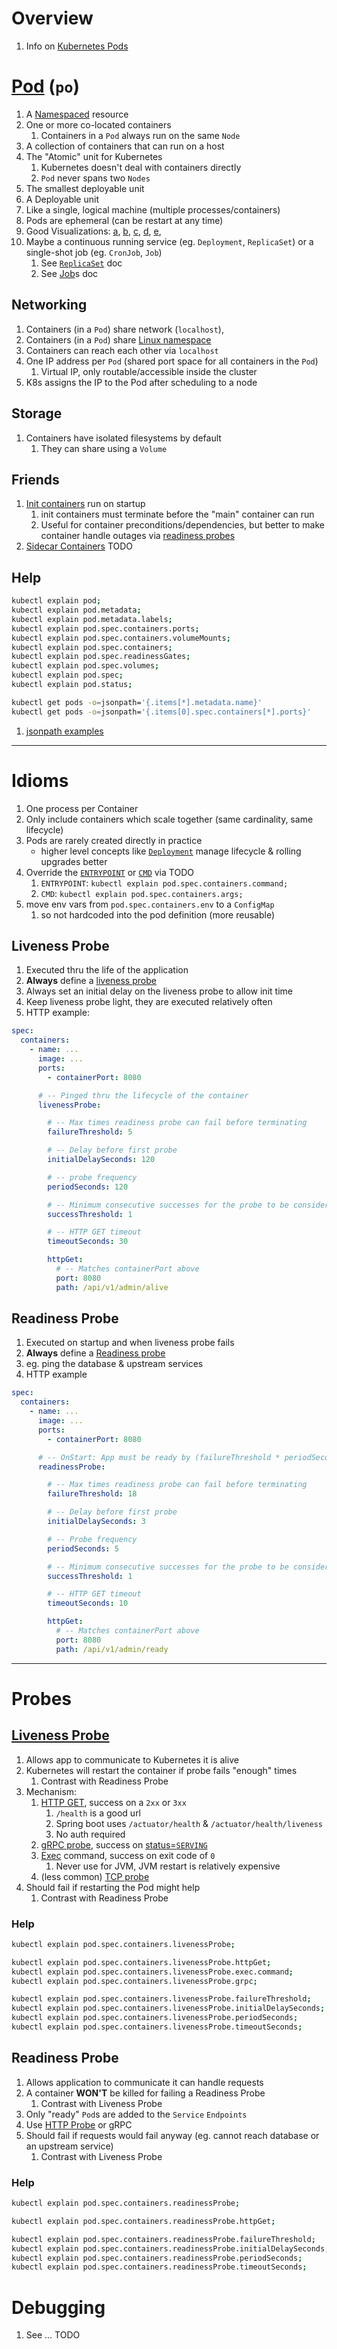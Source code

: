 # Overview
1. Info on [Kubernetes Pods](https://kubernetes.io/docs/concepts/workloads/pods/)


# [Pod](https://kubernetes.io/docs/concepts/workloads/pods/) (`po`)
1. A [Namespaced](https://kubernetes.io/docs/concepts/overview/working-with-objects/namespaces/) resource
1. One or more co-located containers
    1. Containers in a `Pod` always run on the same `Node`
1. A collection of containers that can run on a host
1. The "Atomic" unit for Kubernetes
    1. Kubernetes doesn't deal with containers directly
    1. `Pod` never spans two `Nodes`
1. The smallest deployable unit
1. A Deployable unit
1. Like a single, logical machine (multiple processes/containers)
1. Pods are ephemeral (can be restart at any time)
1. Good Visualizations: [a](https://assets-global.website-files.com/61897bbb80b04406f137091a/618c37679af7c9a2c0a9f138_kubernetes-overview.png), [b](https://matthewpalmer.net/kubernetes-app-developer/articles/networking-overview.png), [c](https://k21academy.com/wp-content/uploads/2020/09/Screenshot-258.png), [d](https://www.altexsoft.com/static/blog-post/2023/11/f5f62de4-31f0-48c9-bb14-3935512789cd.webp), [e](https://www.wallarm.com/assets/external/6386e85a745e454610c5de96_kubernetes20pod20architecture.jpg),
1. Maybe a continuous running service (eg. `Deployment`, `ReplicaSet`) or a single-shot job (eg. `CronJob`, `Job`)
    1. See [`ReplicaSet`](./k8s.rs.md) doc
    1. See [Job](./k8s.jobs.md)s doc


## Networking
1. Containers (in a `Pod`) share network (`localhost`),
1. Containers (in a `Pod`) share [Linux namespace](https://man7.org/linux/man-pages/man7/namespaces.7.html)
1. Containers can reach each other via `localhost`
1. One IP address per `Pod` (shared port space for all containers in the `Pod`)
    1. Virtual IP, only routable/accessible inside the cluster
1. K8s assigns the IP to the Pod after scheduling to a node


## Storage
1. Containers have isolated filesystems by default
    1. They can share using a `Volume`


## Friends
1. [Init containers](https://kubernetes.io/docs/concepts/workloads/pods/init-containers/) run on startup
    1. init containers must terminate before the "main" container can run
    1. Useful for container preconditions/dependencies, but better to make container handle outages via [readiness probes](https://kubernetes.io/docs/tasks/configure-pod-container/configure-liveness-readiness-startup-probes/)
1. [Sidecar Containers](https://kubernetes.io/docs/concepts/workloads/pods/sidecar-containers/) TODO


## Help
```sh
kubectl explain pod;
kubectl explain pod.metadata;
kubectl explain pod.metadata.labels;
kubectl explain pod.spec.containers.ports;
kubectl explain pod.spec.containers.volumeMounts;
kubectl explain pod.spec.containers;
kubectl explain pod.spec.readinessGates;
kubectl explain pod.spec.volumes;
kubectl explain pod.spec;
kubectl explain pod.status;

kubectl get pods -o=jsonpath='{.items[*].metadata.name}'
kubectl get pods -o=jsonpath='{.items[0].spec.containers[*].ports}'
```
1. [jsonpath examples](https://kubernetes.io/docs/reference/kubectl/jsonpath/)


--------
# Idioms
1. One process per Container
1. Only include containers which scale together (same cardinality, same lifecycle)
1. Pods are rarely created directly in practice
    - higher level concepts like [`Deployment`](https://kubernetes.io/docs/concepts/workloads/controllers/deployment/) manage lifecycle & rolling upgrades better
1. Override the [`ENTRYPOINT`](https://docs.docker.com/engine/reference/builder/#entrypoint) or [`CMD`](https://docs.docker.com/engine/reference/builder/#cmd) via TODO
    1. `ENTRYPOINT`: `kubectl explain pod.spec.containers.command;`
    1. `CMD`: `kubectl explain pod.spec.containers.args;`
1. move env vars from `pod.spec.containers.env` to a `ConfigMap`
    1. so not hardcoded into the pod definition (more reusable)


## Liveness Probe
1. Executed thru the life of the application
1. **Always** define a [liveness probe](https://kubernetes.io/docs/concepts/workloads/pods/pod-lifecycle/#container-probes)
1. Always set an initial delay on the liveness probe to allow init time
1. Keep liveness probe light, they are executed relatively often
1. HTTP example:
```yaml
spec:
  containers:
    - name: ...
      image: ...
      ports:
        - containerPort: 8080

      # -- Pinged thru the lifecycle of the container
      livenessProbe:

        # -- Max times readiness probe can fail before terminating
        failureThreshold: 5

        # -- Delay before first probe
        initialDelaySeconds: 120

        # -- probe frequency
        periodSeconds: 120

        # -- Minimum consecutive successes for the probe to be considered successful
        successThreshold: 1

        # -- HTTP GET timeout
        timeoutSeconds: 30

        httpGet:
          # -- Matches containerPort above
          port: 8080
          path: /api/v1/admin/alive
```

## Readiness Probe
1. Executed on startup and when liveness probe fails
1. **Always** define a [Readiness probe](https://kubernetes.io/docs/concepts/workloads/pods/pod-lifecycle/#container-probes)
1. eg. ping the database & upstream services
1. HTTP example
```yaml
spec:
  containers:
    - name: ...
      image: ...
      ports:
        - containerPort: 8080

      # -- OnStart: App must be ready by (failureThreshold * periodSeconds)
      readinessProbe:

        # -- Max times readiness probe can fail before terminating
        failureThreshold: 18

        # -- Delay before first probe
        initialDelaySeconds: 3

        # -- Probe frequency
        periodSeconds: 5

        # -- Minimum consecutive successes for the probe to be considered successful
        successThreshold: 1

        # -- HTTP GET timeout
        timeoutSeconds: 10

        httpGet:
          # -- Matches containerPort above
          port: 8080
          path: /api/v1/admin/ready
```


--------
# Probes

## [Liveness Probe](https://kubernetes.io/docs/concepts/workloads/pods/pod-lifecycle/#container-probes)
1. Allows app to communicate to Kubernetes it is alive
1. Kubernetes will restart the container if probe fails "enough" times
    1. Contrast with Readiness Probe
1. Mechanism:
    1. [HTTP GET](https://kubernetes.io/docs/tasks/configure-pod-container/configure-liveness-readiness-startup-probes/#define-a-liveness-http-request), success on a `2xx` or `3xx`
        1. `/health` is a good url
        1. Spring boot uses `/actuator/health` & `/actuator/health/liveness`
        1. No auth required
    1. [gRPC probe](https://kubernetes.io/docs/tasks/configure-pod-container/configure-liveness-readiness-startup-probes/#define-a-grpc-liveness-probe), success on [status=`SERVING`](https://grpc.github.io/grpc/core/md_doc_health-checking.html)
    1. [Exec](https://kubernetes.io/docs/tasks/configure-pod-container/configure-liveness-readiness-startup-probes/#define-a-liveness-command) command, success on exit code of `0`
        1. Never use for JVM, JVM restart is relatively expensive
    1. (less common) [TCP probe](https://kubernetes.io/docs/tasks/configure-pod-container/configure-liveness-readiness-startup-probes/#define-a-tcp-liveness-probe)
1. Should fail if restarting the Pod might help
    1. Contrast with Readiness Probe


### Help
```sh
kubectl explain pod.spec.containers.livenessProbe;

kubectl explain pod.spec.containers.livenessProbe.httpGet;
kubectl explain pod.spec.containers.livenessProbe.exec.command;
kubectl explain pod.spec.containers.livenessProbe.grpc;

kubectl explain pod.spec.containers.livenessProbe.failureThreshold;
kubectl explain pod.spec.containers.livenessProbe.initialDelaySeconds;
kubectl explain pod.spec.containers.livenessProbe.periodSeconds;
kubectl explain pod.spec.containers.livenessProbe.timeoutSeconds;
```


## Readiness Probe
1. Allows application to communicate it can handle requests
1. A container **WON'T** be killed for failing a Readiness Probe
    1. Contrast with Liveness Probe
1. Only "ready" `Pod`s are added to the `Service` `Endpoints`
1. Use [HTTP Probe](https://kubernetes.io/docs/tasks/configure-pod-container/configure-liveness-readiness-startup-probes/#http-probes) or gRPC
1. Should fail if requests would fail anyway (eg. cannot reach database or an upstream service)
    1. Contrast with Liveness Probe


### Help
```sh
kubectl explain pod.spec.containers.readinessProbe;

kubectl explain pod.spec.containers.readinessProbe.httpGet;

kubectl explain pod.spec.containers.readinessProbe.failureThreshold;
kubectl explain pod.spec.containers.readinessProbe.initialDelaySeconds;
kubectl explain pod.spec.containers.readinessProbe.periodSeconds;
kubectl explain pod.spec.containers.readinessProbe.timeoutSeconds;
```


# Debugging
1. See ... TODO
